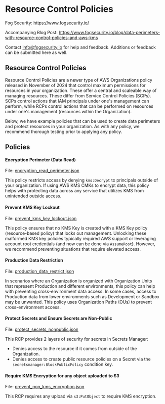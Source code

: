 # Resource Control Policies

Fog Security: https://www.fogsecurity.io/ 

Accompanying Blog Post: https://www.fogsecurity.io/blog/data-perimeters-with-resource-control-policies-and-aws-kms

Contact info@fogsecurity.io for help and feedback. Additions or feedback can be submitted here as well.


## Resource Control Policies

Resource Control Policies are a newer type of AWS Organizations policy released in November of 2024 that control maximum permissions for resources in your organization.  These offer a central and scaleable way of managing resources.  These differ from Service Control Policies (SCPs).  SCPs control actions that IAM principals under one's management can perform, while RCPs control actions that can be performed on resources under one's management (resources within the Organization). 

Below, we have example policies that can be used to create data perimeters and protect resources in your organization.  As with any policy, we recommend thorough testing prior to applying any policy.

## Policies

#### Encryption Perimeter (Data Read)
File: [encryption_read_perimeter.json](encryption_read_perimeter.json)

This policy restricts access by denying `kms:Decrypt` to principals outside of your organization.  If using AWS KMS CMKs to encrypt data, this policy helps with protecting data across any service that utilizes KMS from unintended outside access.

#### Prevent KMS Key Lockout
File: [prevent_kms_key_lockout.json](prevent_kms_key_lockout.json)

This policy ensures that no KMS Key is created with a KMS Key policy (resource-based policy) that locks out management.  Unlocking these malformed KMS key policies typically required AWS support or leveraging account root credentials (and now can be done via `AssumeRoot`).  However, we recommend preventing situations that require elevated access.

#### Production Data Restriction
File: [production_data_restrict.json](production_data_restrict.json)

In scenarios where an Organization is organized with Organization Units that represent Production and different environments, this policy can help with preventing cross-environment data access.  In some cases, access to Production data from lower environments such as Development or Sandbox may be unwanted.  This policy uses Organization Paths (OUs) to prevent cross-environment access.

#### Protect Secrets and Ensure Secrets are Non-Public
File: [protect_secrets_nonpublic.json](protect_secrets_nonpublic.json)

This RCP provides 2 layers of security for secrets in Secrets Manager:
* Denies access to the resource if it comes from outside of the Organization.
* Denies access to create public resource policies on a Secret via the `secretsmanager:BlockPublicPolicy` condition key.

#### Require KMS Encryption for any object uploaded to S3
File: [prevent_non_kms_encryption.json](prevent_non_kms_encryption.json)

This RCP requires any upload via `s3:PutObject` to require KMS encryption.  
